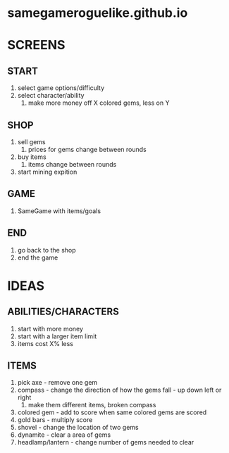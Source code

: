 # samegameroguelike.github.io

# SCREENS
## START
1. select game options/difficulty
1. select character/ability
    1. make more money off X colored gems, less on Y
## SHOP
1. sell gems
    1. prices for gems change between rounds
1. buy items
    1. items change between rounds
1. start mining expition
## GAME
1. SameGame with items/goals
## END
1. go back to the shop
1. end the game

# IDEAS
## ABILITIES/CHARACTERS
1. start with more money
1. start with a larger item limit
1. items cost X% less
## ITEMS
1. pick axe - remove one gem
1. compass - change the direction of how the gems fall - up down left or right
    1. make them different items, broken compass
1. colored gem - add to score when same colored gems are scored
1. gold bars - multiply score
1. shovel - change the location of two gems
1. dynamite - clear a area of gems
1. headlamp/lantern - change number of gems needed to clear